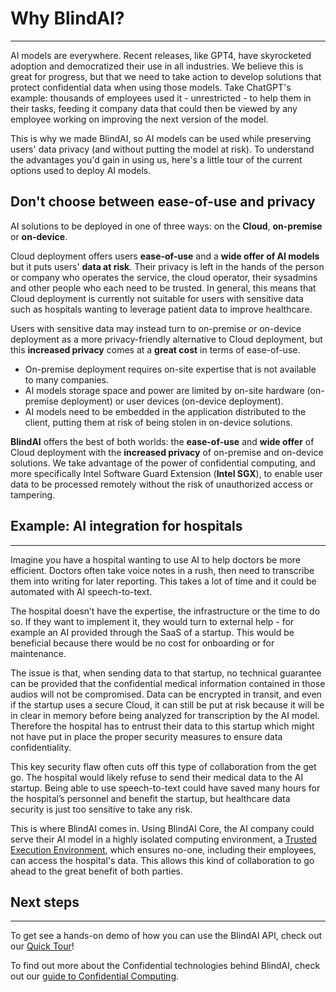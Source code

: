<meta name="description" content="Why choose BlindAI: AI model deployment with privacy in cloud/on-premise, using confidential computing and Intel SGX.">

# Why BlindAI?
________________

AI models are everywhere. Recent releases, like GPT4, have skyrocketed adoption and democratized their use in all industries. We believe this is great for progress, but that we need to take action to develop solutions that protect confidential data when using those models. Take ChatGPT's example: thousands of employees used it - unrestricted - to help them in their tasks, feeding it company data that could then be viewed by any employee working on improving the next version of the model.

This is why we made BlindAI, so AI models can be used while preserving users' data privacy (and without putting the model at risk). To understand the advantages you'd gain in using us, here's a little tour of the current options used to deploy AI models.

## Don't choose between ease-of-use and privacy
 
AI solutions to be deployed in one of three ways: on the **Cloud**, **on-premise** or **on-device**. 

Cloud deployment offers users **ease-of-use** and a **wide offer of AI models** but it puts users' **data at risk**. Their privacy is left in the hands of the person or company who operates the service, the cloud operator, their sysadmins and other people who each need to be trusted. In general, this means that Cloud deployment is currently not suitable for users with sensitive data such as hospitals wanting to leverage patient data to improve healthcare.

Users with sensitive data may instead turn to on-premise or on-device deployment as a more privacy-friendly alternative to Cloud deployment, but this **increased privacy** comes at a **great cost** in terms of ease-of-use. 
- On-premise deployment requires on-site expertise that is not available to many companies.
- AI models storage space and power are limited by on-site hardware (on-premise deployment) or user devices (on-device deployment).
- AI models need to be embedded in the application distributed to the client, putting them at risk of being stolen in on-device solutions.

**BlindAI** offers the best of both worlds: the **ease-of-use** and **wide offer** of Cloud deployment with the **increased privacy** of on-premise and on-device solutions. We take advantage of the power of confidential computing, and more specifically Intel Software Guard Extension (**Intel SGX**), to enable user data to be processed remotely without the risk of unauthorized access or tampering.

## Example: AI integration for hospitals
____________________________________________

Imagine you have a hospital wanting to use AI to help doctors be more efficient. Doctors often take voice notes in a rush, then need to transcribe them into writing for later reporting. This takes a lot of time and it could be automated with AI speech-to-text.

The hospital doesn’t have the expertise, the infrastructure or the time to do so. If they want to implement it, they would turn to external help - for example an AI provided through the SaaS of a startup. This would be beneficial because there would be no cost for onboarding or for maintenance.

The issue is that, when sending data to that startup, no technical guarantee can be provided that the confidential medical information contained in those audios will not be compromised. Data can be encrypted in transit, and even if the startup uses a secure Cloud, it can still be put at risk because it will be in clear in memory before being analyzed for transcription by the AI model. Therefore the hospital has to entrust their data to this startup which might not have put in place the proper security measures to ensure data confidentiality.

This key security flaw often cuts off this type of collaboration from the get go. The hospital would likely refuse to send their medical data to the AI startup. Being able to use speech-to-text could have saved many hours for the hospital’s personnel and benefit the startup, but healthcare data security is just too sensitive to take any risk.

This is where BlindAI comes in. Using BlindAI Core, the AI company could serve their AI model in a highly isolated computing environment, a [Trusted Execution Environment](confidential_computing.md), which ensures no-one, including their employees, can access the hospital's data. This allows this kind of collaboration to go ahead to the great benefit of both parties.

## Next steps 
____________________________

To get see a hands-on demo of how you can use the BlindAI API, check out our [Quick Tour](./quick-tour.ipynb)!

To find out more about the Confidential technologies behind BlindAI, check out our [guide to Confidential Computing](confidential_computing.md).
